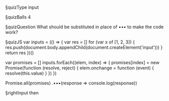 §quizType
input

§quizBalls
4


§quizQuestion
What should be substituted in place of ••• to make the code work?



§quizJS
var inputs = (() => {
  var res = []
  for (var x of [1, 2, 3]) {
    res.push(document.body.appendChild(document.createElement('input')))
  }
  return res
})()

var promises = []
inputs.forEach((elem, index) => {
  promises[index] = new Promise(function (resolve, reject) {
    elem.onchange = function (event) {
      resolve(this.value)
    }
  })
})

Promise.all(promises)
  .•••(response => console.log(response))



§rightInput
then
